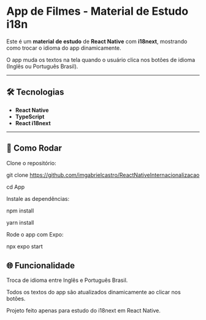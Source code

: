 # App de Filmes - Material de Estudo i18n

Este é um **material de estudo** de **React Native** com **i18next**, mostrando como trocar o idioma do app dinamicamente.  

O app muda os textos na tela quando o usuário clica nos botões de idioma (Inglês ou Português Brasil).

---

## 🛠 Tecnologias

- **React Native**
- **TypeScript**
- **React i18next**

---

## 🚀 Como Rodar

Clone o repositório:

git clone https://github.com/imgabrielcastro/ReactNativeInternacionalizacao

cd App

Instale as dependências:

npm install

yarn install

Rode o app com Expo:

npx expo start

## 🌐 Funcionalidade
Troca de idioma entre Inglês e Português Brasil.

Todos os textos do app são atualizados dinamicamente ao clicar nos botões.

Projeto feito apenas para estudo do i18next em React Native.